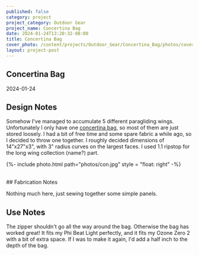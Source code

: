 ```yaml
---
published: false
category: project
project_category: Outdoor Gear
project_name: Concertina Bag
date: 2024-01-24T13:20:32-08:00
title: Concertina Bag
cover_photo: /content/projects/Outdoor_Gear/Concertina_Bag/photos/cover_photo.jpg
layout: project-post
---
```


## Concertina Bag
2024-01-24


## Design Notes

Somehow I've managed to accumulate 5 different paragliding wings. Unfortunately I only have one [concertina bag](https://flybubble.com/bags/concertina-packing-bags), so most of them are just stored loosely. I had a bit of free time and some spare fabric a while ago, so I decided to throw one together. 
I roughly decided dimensions of 14"x27"x3", with 3" radius curves on the largest faces. I used 1.1 ripstop for the long wing collection (name?) part.

{%- include photo.html 
    path="photos/con.jpg"
    style = "float: right"
-%}

<br>
## Fabrication Notes

Nothing much here, just sewing together some simple panels. 


## Use Notes

The zipper shouldn't go all the way around the bag. Otherwise the bag has worked great! It fits my Phi Beat Light perfectly, and it fits my Ozone Zero 2 with a bit of extra space. If I was to make it again, I'd add a half inch to the depth of the bag.



